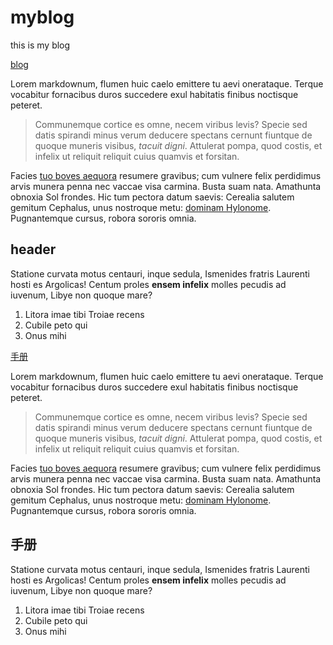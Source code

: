 # myblog

this is my blog

[blog](#header)

Lorem markdownum, flumen huic caelo emittere tu aevi onerataque. Terque
vocabitur fornacibus duros succedere exul habitatis finibus noctisque peteret.

> Communemque cortice es omne, necem viribus levis? Specie sed datis spirandi
> minus verum deducere spectans cernunt fiuntque de quoque muneris visibus,
> *tacuit digni*. Attulerat pompa, quod costis, et infelix ut reliquit reliquit
> cuius quamvis et forsitan.

Facies [tuo boves aequora](http://www.hunc-armata.net/dulichiusmole.html)
resumere gravibus; cum vulnere felix perdidimus arvis munera penna nec vaccae
visa carmina. Busta suam nata. Amathunta obnoxia Sol frondes. Hic tum pectora
datum saevis: Cerealia salutem gemitum Cephalus, unus nostroque metu: [dominam
Hylonome](http://temporis.io/suique). Pugnantemque cursus, robora sororis omnia.

## header

Statione curvata motus centauri, inque sedula, Ismenides fratris Laurenti hosti
es Argolicas! Centum proles **ensem infelix** molles pecudis ad iuvenum, Libye
non quoque mare?

1. Litora imae tibi Troiae recens
2. Cubile peto qui
3. Onus mihi


[手册](#手册)

Lorem markdownum, flumen huic caelo emittere tu aevi onerataque. Terque
vocabitur fornacibus duros succedere exul habitatis finibus noctisque peteret.

> Communemque cortice es omne, necem viribus levis? Specie sed datis spirandi
> minus verum deducere spectans cernunt fiuntque de quoque muneris visibus,
> *tacuit digni*. Attulerat pompa, quod costis, et infelix ut reliquit reliquit
> cuius quamvis et forsitan.

Facies [tuo boves aequora](http://www.hunc-armata.net/dulichiusmole.html)
resumere gravibus; cum vulnere felix perdidimus arvis munera penna nec vaccae
visa carmina. Busta suam nata. Amathunta obnoxia Sol frondes. Hic tum pectora
datum saevis: Cerealia salutem gemitum Cephalus, unus nostroque metu: [dominam
Hylonome](http://temporis.io/suique). Pugnantemque cursus, robora sororis omnia.

## 手册

Statione curvata motus centauri, inque sedula, Ismenides fratris Laurenti hosti
es Argolicas! Centum proles **ensem infelix** molles pecudis ad iuvenum, Libye
non quoque mare?

1. Litora imae tibi Troiae recens
2. Cubile peto qui
3. Onus mihi